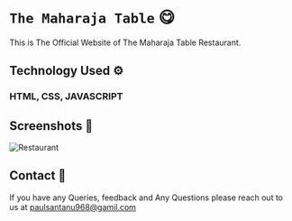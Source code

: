
# ``The Maharaja Table`` 😋
  This is The Official Website of The Maharaja Table Restaurant.  
  
## **Technology Used** ⚙️
### HTML, CSS, JAVASCRIPT

## Screenshots 📸
![Restaurant](https://github.com/user-attachments/assets/67461758-fda1-43db-b100-c74399f11bc6)

## Contact 📩

If you have any Queries, feedback and Any Questions please reach out to us at paulsantanu968@gamil.com

